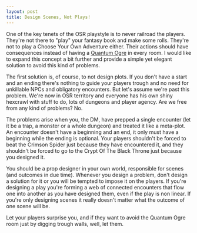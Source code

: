 ```yaml
---
layout: post
title: Design Scenes, Not Plays!
---
```

One of the key tenets of the OSR playstyle is to never railroad the players. They're not there to "play" your fantasy book and make some rolls. They're not to play a Choose Your Own Adventure either. Their actions should have consequences instead of having a [Quantum Ogre](https://hackslashmaster.blogspot.com/2011/09/on-how-illusion-can-rob-your-game-of.html) in every room. I would like to expand this concept a bit further and provide a simple yet elegant solution to avoid this kind of problems.

<!--more--> 

The first solution is, of course, to not design plots. If you don't have a start and an ending there's nothing to guide your players trough and no need for unkillable NPCs and obligatory encounters. But let's assume we're past this problem. We're now in OSR territory and everyone has his own shiny hexcrawl with stuff to do, lots of dungeons and player agency. Are we free from any kind of problems? No. 

The problems arise when you, the DM, have prepped a single encounter (let it be a trap, a monster or a whole dungeon) and treated it like a meta-plot. An encounter doesn't have a beginning and an end, it only must have a beginning while the ending is optional. Your players shouldn't be forced to beat the Crimson Spider just because they have encountered it, and they shouldn't be forced to go to the Crypt Of The Black Throne just because you designed it. 

You should be a prop designer in your own world, responsible for scenes (and outcomes in due time). Whenever you design a problem, don't design a solution for it or you will be tempted to impose it on the players. If you're designing a play you're forming a web of connected encounters that flow one into another as you have designed them, even if the play is non linear. If you're only designing scenes it really doesn't matter what the outcome of one scene will be.

Let your players surprise you, and if they want to avoid the Quantum Ogre room just by digging trough walls, well, let them.